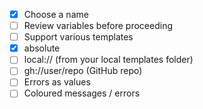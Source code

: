- [x] Choose a name
- [ ] Review variables before proceeding
- [ ] Support various templates
 - [x] absolute
 - [ ] local:// (from your local templates folder)
 - [ ] gh://user/repo (GitHub repo)
- [ ] Errors as values
- [ ] Coloured messages / errors
